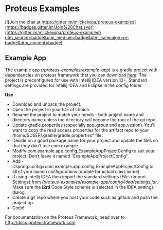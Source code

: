 Proteus Examples
================

[![Join the chat at https://gitter.im/mlickeivipa/proteus-examples](https://badges.gitter.im/Join%20Chat.svg)](https://gitter.im/mlickeivipa/proteus-examples?utm_source=badge&utm_medium=badge&utm_campaign=pr-badge&utm_content=badge)


Example App
-----------

The example app (*/proteus-examples/example-app*) is a gradle project with dependencies on proteus framework that you can download [here](https://github.com/VentureTech/proteus-examples/releases/). The project is preconfigured for use with Intellij IDEA version 13+. Standard settings are provided for Intellij IDEA and Eclipse in the config folder.

<strong>Use</strong>
* Download and unpack the project.
* Open the project in your IDE of choice. 
* Rename the project to match your needs - both project name and directory name unless the directory will become the root of the git repo.
* Update gradle.properties (especially app_group and app_vesion). You'll want to copy the read access properties for the artifact repo to your /home/$USER/.gradle/gradle.properties* file.
* Decide on a good package name for your project and update the files so that they don't use com.example.
* Modify com.example.app.config.ExampleAppProjectConfig to suit your project.  Don't leave it named "ExampleAppProjectConfig".
* Add -Dspring.config=com.example.app.config.ExampleAppProjectConfig to all of your launch configurations (update for actual class name)
* If using Intellij IDEA then import the standard settings (File->Import Settings) from */proteus-examples/example-app/config/idea/settings.jar*. Make sure the __i2rd__ Code Style scheme is selected in the IDEA settings dialog.
* Create a git repo where you host your code such as github and push the project up.
* Code!


For documentation on the Proteus Framework, head over to http://docs.proteusframework.com
